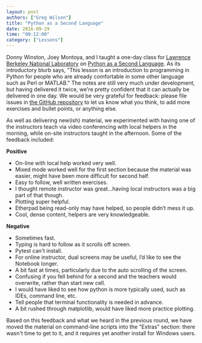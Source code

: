 ```yaml
---
layout: post
authors: ["Greg Wilson"]
title: "Python as a Second Language"
date: 2016-09-29
time: "00:12:00"
category: ["Lessons"]
---
```


Donny Winston, Joey Montoya, and I taught a one-day class for [Lawrence Berkeley National Laboratory](http://lbl.gov)
on [Python as a Second Language](http://swcarpentry.github.io/python-second-language/).
As its introductory blurb says,
"This lesson is an introduction to programming in Python
for people who are already comfortable in some other language such as Perl or MATLAB."
The notes are still very much under development,
but having delivered it twice,
we're pretty confident that it can actually be delivered in one day.
We would be very grateful for feedback:
please file issues in [the GitHub repository](https://github.com/swcarpentry/python-second-language/)
to let us know what you think,
to add more exercises and bullet points,
or anything else.

As well as delivering new(ish) material,
we experimented with having one of the instructors teach via video conferencing with local helpers in the morning,
while on-site instructors taught in the afternoon.
Some of the feedback included:

**Positive**

*   On-line with local help worked very well.
*   Mixed mode worked well for the first section because the material was easier, might have been more difficult for second half.
*   Easy to follow, well written exercises.
*   I thought remote instructor was great...having local instructors was a big part of that though.
*   Plotting super helpful.
*   Etherpad being read-only may have helped, so people didn’t mess it up.
*   Cool, dense content, helpers are very knowledgeable.

**Negative**

*   Sometimes fast.
*   Typing is hard to follow as it scrolls off screen.
*   Pytest can't install.
*   For online instructor, dual screens may be useful, I’d like to see the Notebook longer.
*   A bit fast at times, particularly due to the auto scrolling of the screen.
*   Confusing if you fell behind for a second and the teachers would overwrite, rather than start new cell.
*   I would have liked to see how python is more typically used, such as IDEs, command line, etc.
*   Tell people that terminal functionality is needed in advance.
*   A bit rushed through matplotlib, would have liked more practice plotting.

Based on this feedback and what we heard in the previous round,
we have moved the material on command-line scripts into the "Extras" section:
there wasn't time to get to it,
and it requires yet another install for Windows users.
